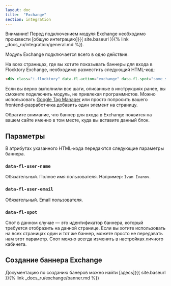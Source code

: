 ```yaml
---
layout: doc
title:  "Exchange"
section: integration
---
```


Внимание! Перед подключением модуля Exchange необходимо произвести [общую интеграцию]({{ site.baseurl }}{% link _docs_ru/integration/general.md %}).

Модуль Exchange подключается всего в одно действие.

На всех страницах, где вы хотите показывать баннеры для входа в Flocktory Exchange, необходимо разместить следующий HTML-код:

```html
<div class="i-flocktory" data-fl-action="exchange" data-fl-spot="some_spot" data-fl-user-name="Ivan Ivanov" data-fl-user-email="ivan@gmail.com"></div>
```

Если вы верно выполнили все шаги, описанные в инструкциях ранее, вы сможете подключить модуль, не привлекая программистов. Можно использовать [Google Tag Manager](http://www.google.com/tagmanager/) или просто попросить вашего frontend-разработчика добавить один элемент на страницу.

Обратите внимание, что баннер для входа в Exchange появится на вашем сайте именно в том месте, куда вы вставите данный блок.

## Параметры
В атрибутах указанного HTML-кода передаются следующие параметры баннера.

### `data-fl-user-name`
Обязaтельный. Полное имя пользователя. Например: `Ivan Ivanov`.

### `data-fl-user-email`
Обязaтельный. Email пользователя.

### `data-fl-spot`
Спот в данном случае — это идентификатор баннера, который требуется отобразить на данной странице. Если вы хотите использовать на всех страницах один и тот же баннер, можете просто не передавать нам этот параметр. Спот можно всегда изменить в настройках личного кабинета.

## Создание баннера Exchange
Документацию по созданию банеров можно найти [здесь]({{ site.baseurl }}{% link _docs_ru/exchange/banner.md %})
